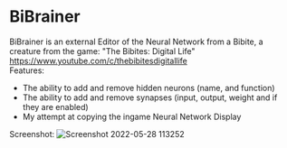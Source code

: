 # BiBrainer

BiBrainer is an external Editor of the Neural Network from a Bibite, a creature from the game:
"The Bibites: Digital Life"     https://www.youtube.com/c/thebibitesdigitallife  
Features:

  - The ability to add and remove hidden neurons (name, and function)
  - The ability to add and remove synapses (input, output, weight and if they are enabled)
  - My attempt at copying the ingame Neural Network Display

Screenshot:
  ![Screenshot 2022-05-28 113252](https://user-images.githubusercontent.com/79007910/170820032-103394aa-8f5a-404b-89e7-db4078e8d307.jpg)
